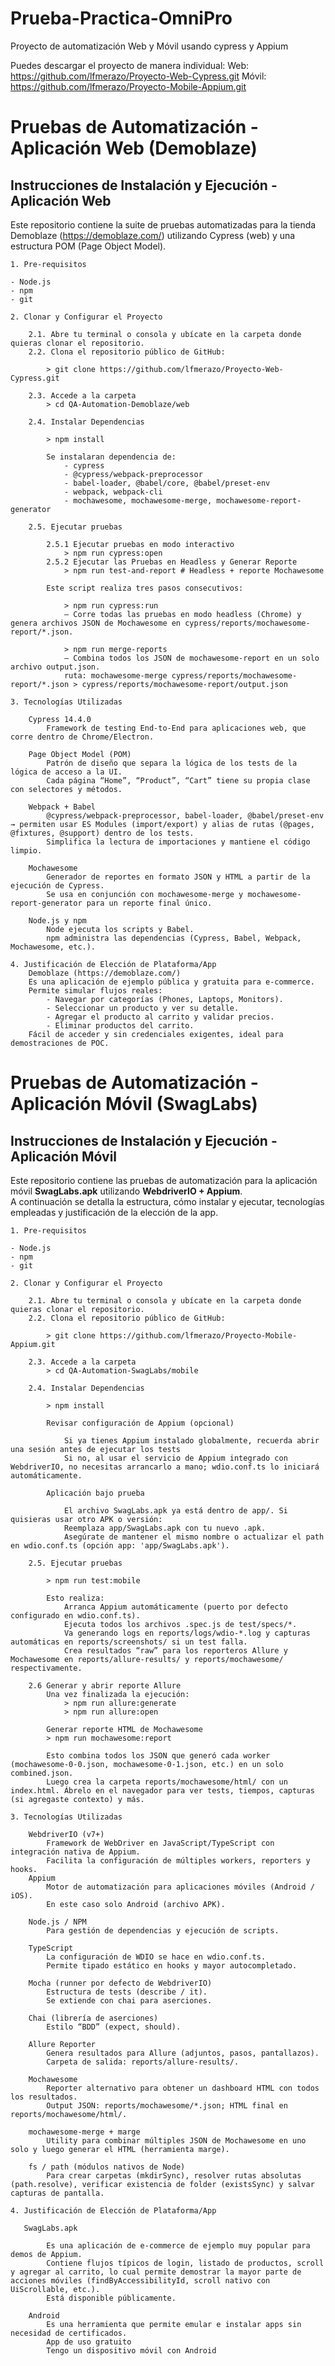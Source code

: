 # Prueba-Practica-OmniPro
Proyecto de automatización Web y Móvil usando cypress y Appium

Puedes descargar el proyecto de manera individual:
    Web:    https://github.com/lfmerazo/Proyecto-Web-Cypress.git
    Móvil:  https://github.com/lfmerazo/Proyecto-Mobile-Appium.git

# Pruebas de Automatización - Aplicación Web (Demoblaze)
## Instrucciones de Instalación y Ejecución - Aplicación Web

Este repositorio contiene la suite de pruebas automatizadas para la tienda Demoblaze (https://demoblaze.com/)
utilizando Cypress (web) y una estructura POM (Page Object Model).

    1. Pre-requisitos

    - Node.js
    - npm
    - git

    2. Clonar y Configurar el Proyecto

        2.1. Abre tu terminal o consola y ubícate en la carpeta donde quieras clonar el repositorio.  
        2.2. Clona el repositorio público de GitHub:
    
            > git clone https://github.com/lfmerazo/Proyecto-Web-Cypress.git

        2.3. Accede a la carpeta    
            > cd QA-Automation-Demoblaze/web

        2.4. Instalar Dependencias

            > npm install

            Se instalaran dependencia de:
                - cypress
                - @cypress/webpack-preprocessor
                - babel-loader, @babel/core, @babel/preset-env
                - webpack, webpack-cli
                - mochawesome, mochawesome-merge, mochawesome-report-generator

        2.5. Ejecutar pruebas

            2.5.1 Ejecutar pruebas en modo interactivo
                > npm run cypress:open
            2.5.2 Ejecutar las Pruebas en Headless y Generar Reporte
                > npm run test-and-report # Headless + reporte Mochawesome

            Este script realiza tres pasos consecutivos:

                > npm run cypress:run
                – Corre todas las pruebas en modo headless (Chrome) y genera archivos JSON de Mochawesome en cypress/reports/mochawesome-report/*.json.

                > npm run merge-reports
                – Combina todos los JSON de mochawesome-report en un solo archivo output.json.
                ruta: mochawesome-merge cypress/reports/mochawesome-report/*.json > cypress/reports/mochawesome-report/output.json

    3. Tecnologías Utilizadas

        Cypress 14.4.0
            Framework de testing End-to-End para aplicaciones web, que corre dentro de Chrome/Electron.

        Page Object Model (POM)
            Patrón de diseño que separa la lógica de los tests de la lógica de acceso a la UI.
            Cada página “Home”, “Product”, “Cart” tiene su propia clase con selectores y métodos.

        Webpack + Babel
            @cypress/webpack-preprocessor, babel-loader, @babel/preset-env → permiten usar ES Modules (import/export) y alias de rutas (@pages, @fixtures, @support) dentro de los tests.
            Simplifica la lectura de importaciones y mantiene el código limpio.

        Mochawesome
            Generador de reportes en formato JSON y HTML a partir de la ejecución de Cypress.
            Se usa en conjunción con mochawesome-merge y mochawesome-report-generator para un reporte final único.

        Node.js y npm
            Node ejecuta los scripts y Babel.
            npm administra las dependencias (Cypress, Babel, Webpack, Mochawesome, etc.).

    4. Justificación de Elección de Plataforma/App
        Demoblaze (https://demoblaze.com/)
        Es una aplicación de ejemplo pública y gratuita para e-commerce.
        Permite simular flujos reales:
            - Navegar por categorías (Phones, Laptops, Monitors).
            - Seleccionar un producto y ver su detalle.
            - Agregar el producto al carrito y validar precios.
            - Eliminar productos del carrito.
        Fácil de acceder y sin credenciales exigentes, ideal para demostraciones de POC.

# Pruebas de Automatización - Aplicación Móvil (SwagLabs)
## Instrucciones de Instalación y Ejecución - Aplicación Móvil

Este repositorio contiene las pruebas de automatización para la aplicación móvil **SwagLabs.apk** utilizando **WebdriverIO + Appium**.  
A continuación se detalla la estructura, cómo instalar y ejecutar, tecnologías empleadas y justificación de la elección de la app.

    1. Pre-requisitos

    - Node.js
    - npm
    - git

    2. Clonar y Configurar el Proyecto

        2.1. Abre tu terminal o consola y ubícate en la carpeta donde quieras clonar el repositorio.  
        2.2. Clona el repositorio público de GitHub:
    
            > git clone https://github.com/lfmerazo/Proyecto-Mobile-Appium.git

        2.3. Accede a la carpeta    
            > cd QA-Automation-SwagLabs/mobile

        2.4. Instalar Dependencias

            > npm install

            Revisar configuración de Appium (opcional)

                Si ya tienes Appium instalado globalmente, recuerda abrir una sesión antes de ejecutar los tests                
                Si no, al usar el servicio de Appium integrado con WebdriverIO, no necesitas arrancarlo a mano; wdio.conf.ts lo iniciará automáticamente.

            Aplicación bajo prueba

                El archivo SwagLabs.apk ya está dentro de app/. Si quisieras usar otro APK o versión:
                Reemplaza app/SwagLabs.apk con tu nuevo .apk.
                Asegúrate de mantener el mismo nombre o actualizar el path en wdio.conf.ts (opción app: 'app/SwagLabs.apk').

        2.5. Ejecutar pruebas

            > npm run test:mobile
            
            Esto realiza:
                Arranca Appium automáticamente (puerto por defecto configurado en wdio.conf.ts).
                Ejecuta todos los archivos .spec.js de test/specs/*.
                Va generando logs en reports/logs/wdio-*.log y capturas automáticas en reports/screenshots/ si un test falla.
                Crea resultados “raw” para los reporteros Allure y Mochawesome en reports/allure-results/ y reports/mochawesome/ respectivamente.

        2.6 Generar y abrir reporte Allure
            Una vez finalizada la ejecución:
                > npm run allure:generate
                > npm run allure:open

            Generar reporte HTML de Mochawesome
            > npm run mochawesome:report

            Esto combina todos los JSON que generó cada worker (mochawesome-0-0.json, mochawesome-0-1.json, etc.) en un solo combined.json.
            Luego crea la carpeta reports/mochawesome/html/ con un index.html. Ábrelo en el navegador para ver tests, tiempos, capturas (si agregaste contexto) y más.

    3. Tecnologías Utilizadas

        WebdriverIO (v7+)
            Framework de WebDriver en JavaScript/TypeScript con integración nativa de Appium.
            Facilita la configuración de múltiples workers, reporters y hooks.
        Appium
            Motor de automatización para aplicaciones móviles (Android / iOS).
            En este caso solo Android (archivo APK).

        Node.js / NPM
            Para gestión de dependencias y ejecución de scripts.

        TypeScript
            La configuración de WDIO se hace en wdio.conf.ts.
            Permite tipado estático en hooks y mayor autocompletado.

        Mocha (runner por defecto de WebdriverIO)
            Estructura de tests (describe / it).
            Se extiende con chai para aserciones.

        Chai (librería de aserciones)
            Estilo “BDD” (expect, should).

        Allure Reporter
            Genera resultados para Allure (adjuntos, pasos, pantallazos).
            Carpeta de salida: reports/allure-results/.

        Mochawesome
            Reporter alternativo para obtener un dashboard HTML con todos los resultados.
            Output JSON: reports/mochawesome/*.json; HTML final en reports/mochawesome/html/.

        mochawesome-merge + marge
            Utility para combinar múltiples JSON de Mochawesome en uno solo y luego generar el HTML (herramienta marge).

        fs / path (módulos nativos de Node)
            Para crear carpetas (mkdirSync), resolver rutas absolutas (path.resolve), verificar existencia de folder (existsSync) y salvar capturas de pantalla.

    4. Justificación de Elección de Plataforma/App
       
       SwagLabs.apk

            Es una aplicación de e-commerce de ejemplo muy popular para demos de Appium.
            Contiene flujos típicos de login, listado de productos, scroll y agregar al carrito, lo cual permite demostrar la mayor parte de acciones móviles (findByAccessibilityId, scroll nativo con UiScrollable, etc.).    
            Está disponible públicamente.

        Android
            Es una herramienta que permite emular e instalar apps sin necesidad de certificados.
            App de uso gratuito 
            Tengo un dispositivo móvil con Android
